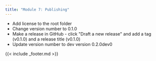 ```yaml
---
title: "Module 7: Publishing"
---
```


- Add license to the root folder
- Change version number to 0.1.0
- Make a release in GitHub - click "Draft a new release" and add a tag (v0.1.0) and a release title (v0.1.0)
- Update version number to dev version 0.2.0dev0

{{< include _footer.md >}}